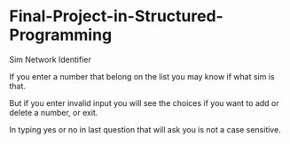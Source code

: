 # Final-Project-in-Structured-Programming
Sim Network Identifier

If you enter a number that belong on the list you may know if what sim is that.

But if you enter invalid input you will see the choices if you want to add or delete a number, or exit.

In typing yes or no in last question that will ask you is not a case sensitive.
